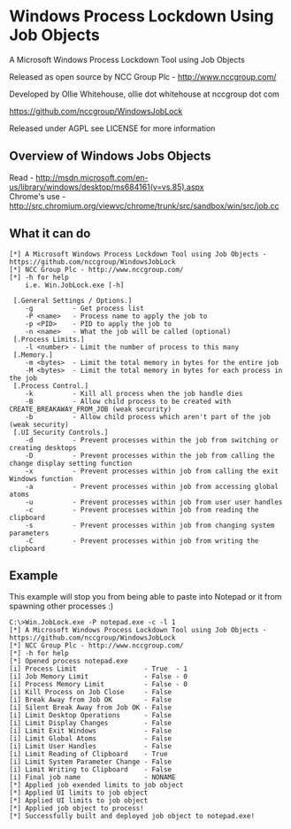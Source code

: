 Windows Process Lockdown Using Job Objects
======================

A Microsoft Windows Process Lockdown Tool using Job Objects 

Released as open source by NCC Group Plc - http://www.nccgroup.com/

Developed by Ollie Whitehouse, ollie dot whitehouse at nccgroup dot com

https://github.com/nccgroup/WindowsJobLock

Released under AGPL see LICENSE for more information

Overview of Windows Jobs Objects
-------------
Read - http://msdn.microsoft.com/en-us/library/windows/desktop/ms684161(v=vs.85).aspx<br>
Chrome's use - http://src.chromium.org/viewvc/chrome/trunk/src/sandbox/win/src/job.cc

What it can do
-------------
```
[*] A Microsoft Windows Process Lockdown Tool using Job Objects - https://github.com/nccgroup/WindowsJobLock
[*] NCC Group Plc - http://www.nccgroup.com/
[*] -h for help
    i.e. Win.JobLock.exe [-h]

 [.General Settings / Options.]
    -g          - Get process list
    -P <name>   - Process name to apply the job to
    -p <PID>    - PID to apply the job to
    -n <name>   - What the job will be called (optional)
 [.Process Limits.]
    -l <number> - Limit the number of process to this many
 [.Memory.]
    -m <bytes>  - Limit the total memory in bytes for the entire job
    -M <bytes>  - Limit the total memory in bytes for each process in the job
 [.Process Control.]
    -k          - Kill all process when the job handle dies
    -B          - Allow child process to be created with CREATE_BREAKAWAY_FROM_JOB (weak security)
    -b          - Allow child process which aren't part of the job (weak security)
 [.UI Security Controls.]
    -d          - Prevent processes within the job from switching or creating desktops
    -D          - Prevent processes within the job from calling the change display setting function
    -x          - Prevent processes within job from calling the exit Windows function
    -a          - Prevent processes within job from accessing global atoms
    -u          - Prevent processes within job from user user handles
    -c          - Prevent processes within job from reading the clipboard
    -s          - Prevent processes within job from changing system parameters
    -C          - Prevent processes within job from writing the clipboard
```

Example
-------------
This example will stop you from being able to paste into Notepad or it from spawning other processes :)
```
C:\>Win.JobLock.exe -P notepad.exe -c -l 1
[*] A Microsoft Windows Process Lockdown Tool using Job Objects - https://github.com/nccgroup/WindowsJobLock
[*] NCC Group Plc - http://www.nccgroup.com/
[*] -h for help
[*] Opened process notepad.exe
[i] Process Limit                 - True  - 1
[i] Job Memory Limit              - False - 0
[i] Process Memory Limit          - False - 0
[i] Kill Process on Job Close     - False
[i] Break Away from Job OK        - False
[i] Silent Break Away from Job OK - False
[i] Limit Desktop Operations      - False
[i] Limit Display Changes         - False
[i] Limit Exit Windows            - False
[i] Limit Global Atoms            - False
[i] Limit User Handles            - False
[i] Limit Reading of Clipboard    - True
[i] Limit System Parameter Change - False
[i] Limit Writing to Clipboard    - False
[i] Final job name                - NONAME
[*] Applied job exended limits to job object
[*] Applied UI limits to job object
[*] Applied UI limits to job object
[*] Applied job object to process!
[*] Successfully built and deployed job object to notepad.exe!
```

